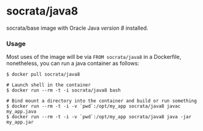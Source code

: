 socrata/java8
============

socrata/base image with Oracle Java *version 8* installed.

### Usage

Most uses of the image will be via `FROM socrata/java8` in a Dockerfile, nonetheless, you can run a java container as follows:

    $ docker pull socrata/java8

    # Launch shell in the container
    $ docker run --rm -t -i socrata/java8 bash

    # Bind mount a directory into the container and build or run something
    $ docker run --rm -t -i -v `pwd`:/opt/my_app socrata/java8 javac my_app.java
    $ docker run --rm -t -i -v `pwd`:/opt/my_app socrata/java8 java -jar my_app.jar
